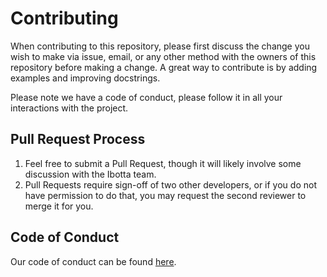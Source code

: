 # Contributing

When contributing to this repository, please first discuss the change you wish to make via issue,
email, or any other method with the owners of this repository before making a change. A great
way to contribute is by adding examples and improving docstrings.

Please note we have a code of conduct, please follow it in all your interactions with the project.

## Pull Request Process

1. Feel free to submit a Pull Request, though it will likely involve some discussion with the Ibotta team.
2. Pull Requests require sign-off of two other developers, or if you do not have permission to do that,
you may request the second reviewer to merge it for you.

## Code of Conduct

Our code of conduct can be found [here](https://github.com/Ibotta/mr_uplift/blob/master/CODE_OF_CONDUCT.md).
